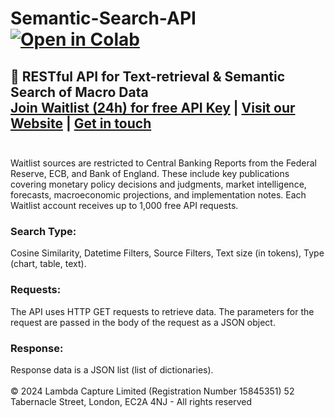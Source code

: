# Semantic-Search-API <a href="https://colab.research.google.com/github/lambda-capture/Semantic-Search-API/blob/main/API-notebook.ipynb" target="_blank"><img src="https://colab.research.google.com/assets/colab-badge.svg" alt="Open in Colab"/></a>
🔎 RESTful API for Text-retrieval &amp; Semantic Search of Macro Data<br>
<a href="https://lambda-capture.com/waitlist" target="_blank"><strong>Join Waitlist (24h) for free API Key</strong></a> | 
<a href="https://lambda-capture.com" target="_blank">Visit our Website</a> | 
<a href="mailto:support@lambda-capture.com" target="_blank">Get in touch</a><br><br>
---
Waitlist sources are restricted to Central Banking Reports from the Federal Reserve, ECB, and Bank of England. These include key publications covering monetary policy decisions and judgments, market intelligence, forecasts, macroeconomic projections, and implementation notes. Each Waitlist account receives up to 1,000 free API requests. 

### Search Type: 
Cosine Similarity, Datetime Filters, Source Filters, Text size (in tokens), Type (chart, table, text). 
### Requests:
The API uses HTTP GET requests to retrieve data. The parameters for the request are passed in the body of the request as a JSON object.
### Response:
Response data is a JSON list (list of dictionaries).<br><br>
© 2024 Lambda Capture Limited (Registration Number 15845351) 52 Tabernacle Street, London, EC2A 4NJ - All rights reserved
